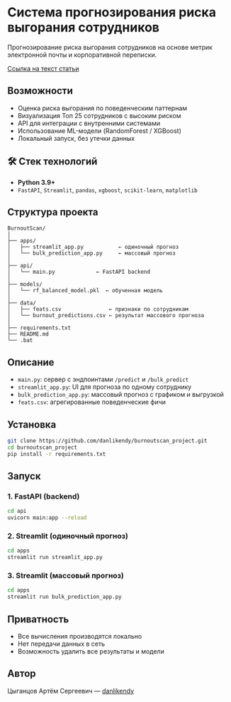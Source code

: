 # Система прогнозирования риска выгорания сотрудников

Прогнозирование риска выгорания сотрудников на основе метрик электронной почты и корпоративной переписки.

[Ссылка на текст статьи](https://esj.today/PDF/04FAVN325.pdf)

## Возможности

- Оценка риска выгорания по поведенческим паттернам
- Визуализация Топ 25 сотрудников с высоким риском
- API для интеграции с внутренними системами
- Использование ML-модели (RandomForest / XGBoost)
- Локальный запуск, без утечки данных

## 🛠️ Стек технологий

- **Python 3.9+**
- `FastAPI`, `Streamlit`, `pandas`, `xgboost`, `scikit-learn`, `matplotlib`

## Структура проекта

```
BurnoutScan/
│
├── apps/                   
│   ├── streamlit_app.py           ← одиночный прогноз
│   └── bulk_prediction_app.py     ← массовый прогноз
│
├── api/
│   └── main.py             ← FastAPI backend
│
├── models/
│   └── rf_balanced_model.pkl  ← обученная модель
│
├── data/
│   ├── feats.csv               ← признаки по сотрудникам
│   └── burnout_predictions.csv ← результат массового прогноза
│
├── requirements.txt
├── README.md
└── .bat
```

## Описание

- `main.py`: сервер с эндпоинтами `/predict` и `/bulk_predict`
- `streamlit_app.py`: UI для прогноза по одному сотруднику
- `bulk_prediction_app.py`: массовый прогноз с графиком и выгрузкой
- `feats.csv`: агрегированные поведенческие фичи

## Установка

```bash
git clone https://github.com/danlikendy/burnoutscan_project.git
cd burnoutscan_project
pip install -r requirements.txt
```

## Запуск

### 1. FastAPI (backend)
```bash
cd api
uvicorn main:app --reload
```

### 2. Streamlit (одиночный прогноз)
```bash
cd apps
streamlit run streamlit_app.py
```

### 3. Streamlit (массовый прогноз)
```bash
cd apps
streamlit run bulk_prediction_app.py
```

## Приватность

- Все вычисления производятся локально
- Нет передачи данных в сеть
- Возможность удалить все результаты и модели

## Автор

Цыганцов Артём Сергеевич — [danlikendy](https://github.com/danlikendy)
